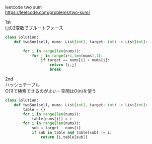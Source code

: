 leetcode two sum   
https://leetcode.com/problems/two-sum/   

1st   
i,jの2変数でブルートフォース   


```python
class Solution:
    def twoSum(self, nums: List[int], target: int) -> List[int]:
    
        for i in range(len(nums)):
            for j in range(i+1,len(nums),1):
                if target == nums[i] + nums[j]:
                    return [i,j]
                    break
```

2nd   
ハッシュテーブル   
O(1)で検索できるのがよい・空間はO(n)を使う

```python
class Solution:
    def twoSum(self, nums: List[int], target: int) -> List[int]:
        table = {}
        for i in range(len(nums)):
            table[nums[i]] = i
        for i in range(len(nums)):
            sub = target - nums[i]
            if sub in table and table[sub] != i:
                return [i,table[sub]]
```
